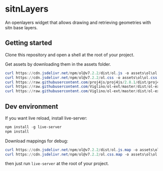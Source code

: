 # sitnLayers

An openlayers widget that allows drawing and retrieving geometries with sitn base layers.

## Getting started
Clone this repository and open a shell at the root of your project.

Get assets by downloading them in the assets folder.

```powershell
curl https://cdn.jsdelivr.net/npm/ol@v7.2.2/dist/ol.js -o assets\ol\ol.js
curl https://cdn.jsdelivr.net/npm/ol@v7.2.2/ol.css -o assets\ol\ol.css
curl https://raw.githubusercontent.com/proj4js/proj4js/2.8.1/dist/proj4.js -o assets\proj4\proj4.js
curl https://raw.githubusercontent.com/Viglino/ol-ext/master/dist/ol-ext.min.js -o assets\ol-ext\ol-ext.min.js
curl https://raw.githubusercontent.com/Viglino/ol-ext/master/dist/ol-ext.min.css -o assets\ol-ext\ol-ext.min.css
```

## Dev environment

If you want live reload, install live-server:

```powershell
npm install -g live-server
npm install
```

Download mappings for debug:

```powershell
curl https://cdn.jsdelivr.net/npm/ol@v7.2.2/dist/ol.js.map -o assets\ol\ol.js.map
curl https://cdn.jsdelivr.net/npm/ol@v7.2.2/ol.css.map -o assets\ol\ol.css.map
```

then just run `live-server` at the root of your project.
